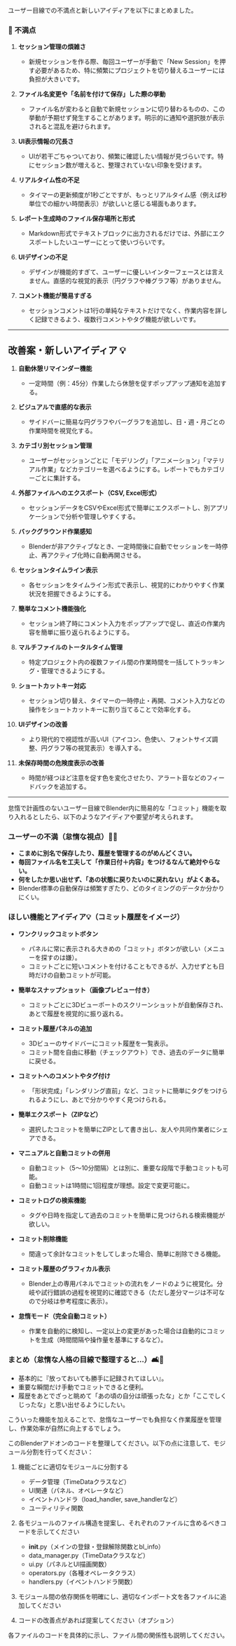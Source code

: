 ユーザー目線での不満点と新しいアイディアを以下にまとめました。

### 📌 **不満点**

1. **セッション管理の煩雑さ**
   - 新規セッションを作る際、毎回ユーザーが手動で「New Session」を押す必要があるため、特に頻繁にプロジェクトを切り替えるユーザーには負担が大きいです。

2. **ファイル名変更や「名前を付けて保存」した際の挙動**
   - ファイル名が変わると自動で新規セッションに切り替わるものの、この挙動が予期せず発生することがあります。明示的に通知や選択肢が表示されると混乱を避けられます。

3. **UI表示情報の冗長さ**
   - UIが若干ごちゃついており、頻繁に確認したい情報が見づらいです。特にセッション数が増えると、整理されていない印象を受けます。

4. **リアルタイム性の不足**
   - タイマーの更新頻度が1秒ごとですが、もっとリアルタイム感（例えば秒単位での細かい時間表示）が欲しいと感じる場面もあります。

5. **レポート生成時のファイル保存場所と形式**
   - Markdown形式でテキストブロックに出力されるだけでは、外部にエクスポートしたいユーザーにとって使いづらいです。

6. **UIデザインの不足**
   - デザインが機能的すぎて、ユーザーに優しいインターフェースとは言えません。直感的な視覚的表示（円グラフや棒グラフ等）がありません。

7. **コメント機能が簡易すぎる**
   - セッションコメントは1行の単純なテキストだけでなく、作業内容を詳しく記録できるよう、複数行コメントやタグ機能が欲しいです。

---

## 改善案・新しいアイディア 💡

1. **自動休憩リマインダー機能**
   - 一定時間（例：45分）作業したら休憩を促すポップアップ通知を追加する。

2. **ビジュアルで直感的な表示**
   - サイドバーに簡易な円グラフやバーグラフを追加し、日・週・月ごとの作業時間を視覚化する。

3. **カテゴリ別セッション管理**
   - ユーザーがセッションごとに「モデリング」「アニメーション」「マテリアル作業」などカテゴリーを選べるようにする。レポートでもカテゴリーごとに集計する。

3. **外部ファイルへのエクスポート（CSV, Excel形式）**
   - セッションデータをCSVやExcel形式で簡単にエクスポートし、別アプリケーションで分析や管理しやすくする。

4. **バックグラウンド作業感知**
   - Blenderが非アクティブなとき、一定時間後に自動でセッションを一時停止、再アクティブ化時に自動再開させる。

4. **セッションタイムライン表示**
   - 各セッションをタイムライン形式で表示し、視覚的にわかりやすく作業状況を把握できるようにする。

5. **簡単なコメント機能強化**
   - セッション終了時にコメント入力をポップアップで促し、直近の作業内容を簡単に振り返られるようにする。

5. **マルチファイルのトータルタイム管理**
   - 特定プロジェクト内の複数ファイル間の作業時間を一括してトラッキング・管理できるようにする。

6. **ショートカットキー対応**
   - セッション切り替え、タイマーの一時停止・再開、コメント入力などの操作をショートカットキーに割り当てることで効率化する。

7. **UIデザインの改善**
   - より現代的で視認性が高いUI（アイコン、色使い、フォントサイズ調整、円グラフ等の視覚表示）を導入する。

8. **未保存時間の危険度表示の改善**
   - 時間が経つほど注意を促す色を変化させたり、アラート音などのフィードバックを追加する。

---

怠惰で計画性のないユーザー目線でBlender内に簡易的な「コミット」機能を取り入れるとしたら、以下のようなアイディアや要望が考えられます。

### ユーザーの不満（怠惰な視点）👤😩
- **こまめに別名で保存したり、履歴を管理するのがめんどくさい。**
- **毎回ファイル名を工夫して「作業日付＋内容」をつけるなんて絶対やらない。**
- **何をしたか思い出せず、「あの状態に戻りたいのに戻れない」がよくある。**
- Blender標準の自動保存は頻繁すぎたり、どのタイミングのデータか分かりにくい。

### ほしい機能とアイディア💡（コミット履歴をイメージ）
- **ワンクリックコミットボタン**
  - パネルに常に表示される大きめの「コミット」ボタンが欲しい（メニューを探すのは嫌）。
  - コミットごとに短いコメントを付けることもできるが、入力せずとも日時だけの自動コミットが可能。

- **簡単なスナップショット（画像プレビュー付き）**
  - コミットごとに3Dビューポートのスクリーンショットが自動保存され、あとで履歴を視覚的に振り返れる。

- **コミット履歴パネルの追加**
  - 3Dビューのサイドバーにコミット履歴を一覧表示。
  - コミット間を自由に移動（チェックアウト）でき、過去のデータに簡単に戻せる。

- **コミットへのコメントやタグ付け**
  - 「形状完成」「レンダリング直前」など、コミットに簡単にタグをつけられるようにし、あとで分かりやすく見つけられる。

- **簡単エクスポート（ZIPなど）**
  - 選択したコミットを簡単にZIPとして書き出し、友人や共同作業者にシェアできる。

- **マニュアルと自動コミットの併用**
  - 自動コミット（5～10分間隔）とは別に、重要な段階で手動コミットも可能。
  - 自動コミットは1時間に1回程度が理想。設定で変更可能に。

- **コミットログの検索機能**
  - タグや日時を指定して過去のコミットを簡単に見つけられる検索機能が欲しい。

- **コミット削除機能**
  - 間違って余計なコミットをしてしまった場合、簡単に削除できる機能。

- **コミット履歴のグラフィカル表示**
  - Blender上の専用パネルでコミットの流れをノードのように視覚化。分岐や試行錯誤の過程を視覚的に確認できる（ただし差分マージは不可なので分岐は参考程度に表示）。

- **怠惰モード（完全自動コミット）**
  - 作業を自動的に検知し、一定以上の変更があった場合は自動的にコミットを生成（時間間隔や操作量を基準にするなど）。

### まとめ（怠惰な人格の目線で整理すると…）🛋️🍹
- 基本的に『放っておいても勝手に記録されてほしい』。
- 重要な瞬間だけ手動でコミットできると便利。
- 履歴をあとでざっと眺めて「あの頃の自分は頑張ったな」とか「ここでしくじったな」と思い出せるようにしたい。

こういった機能を加えることで、怠惰なユーザーでも負担なく作業履歴を管理し、作業効率が自然に向上するでしょう。









このBlenderアドオンのコードを整理してください。以下の点に注意して、モジュール分割を行ってください：

1. 機能ごとに適切なモジュールに分割する
   - データ管理（TimeDataクラスなど）
   - UI関連（パネル、オペレータなど）
   - イベントハンドラ（load_handler, save_handlerなど）
   - ユーティリティ関数

2. 各モジュールのファイル構造を提案し、それぞれのファイルに含めるべきコードを示してください
   - __init__.py（メインの登録・登録解除関数とbl_info）
   - data_manager.py（TimeDataクラスなど）
   - ui.py（パネルとUI描画関数）
   - operators.py（各種オペレータクラス）
   - handlers.py（イベントハンドラ関数）

3. モジュール間の依存関係を明確にし、適切なインポート文を各ファイルに追加してください

4. コードの改善点があれば提案してください（オプション）

各ファイルのコードを具体的に示し、ファイル間の関係性も説明してください。